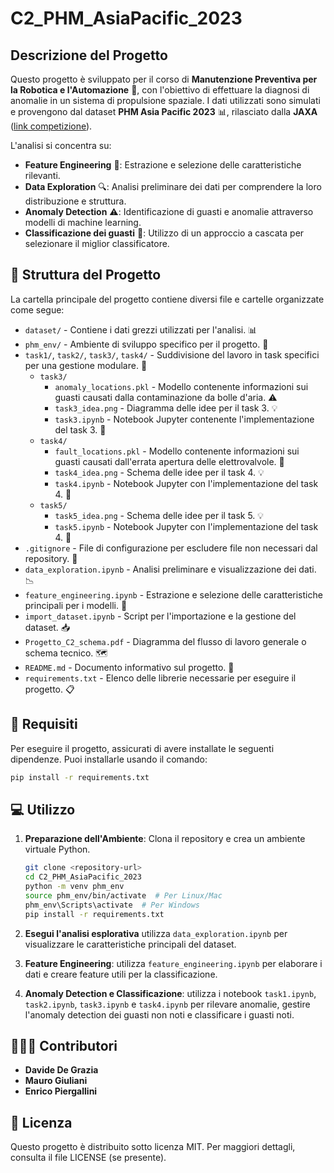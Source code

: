# C2_PHM_AsiaPacific_2023

## Descrizione del Progetto
Questo progetto è sviluppato per il corso di **Manutenzione Preventiva per la Robotica e l'Automazione** 🚀, con l'obiettivo di effettuare la diagnosi di anomalie in un sistema di propulsione spaziale. I dati utilizzati sono simulati e provengono dal dataset **PHM Asia Pacific 2023** 📊, rilasciato dalla **JAXA** ([link competizione](https://phmap.jp/program-data/)).

L'analisi si concentra su:
- **Feature Engineering** 🔧: Estrazione e selezione delle caratteristiche rilevanti.
- **Data Exploration** 🔍: Analisi preliminare dei dati per comprendere la loro distribuzione e struttura.
- **Anomaly Detection** ⚠️: Identificazione di guasti e anomalie attraverso modelli di machine learning.
- **Classificazione dei guasti** 🎯: Utilizzo di un approccio a cascata per selezionare il miglior classificatore.


## 📁 Struttura del Progetto
La cartella principale del progetto contiene diversi file e cartelle organizzate come segue:

- `dataset/` - Contiene i dati grezzi utilizzati per l'analisi. 📊
- `phm_env/` - Ambiente di sviluppo specifico per il progetto. 🐍
- `task1/`, `task2/`, `task3/`, `task4/` - Suddivisione del lavoro in task specifici per una gestione modulare. 📁
  - `task3/`
    - `anomaly_locations.pkl` - Modello contenente informazioni sui guasti causati dalla contaminazione da bolle d'aria. ⚠️
    - `task3_idea.png` - Diagramma delle idee per il task 3. 💡
    - `task3.ipynb` - Notebook Jupyter contenente l'implementazione del task 3. 📝
  - `task4/`
    - `fault_locations.pkl` - Modello contenente informazioni sui guasti causati dall'errata apertura delle elettrovalvole. 🚨
    - `task4_idea.png` - Schema delle idee per il task 4. 💡
    - `task4.ipynb` - Notebook Jupyter con l'implementazione del task 4. 📝
  - `task5/`
    - `task5_idea.png` - Schema delle idee per il task 5. 💡
    - `task5.ipynb` - Notebook Jupyter con l'implementazione del task 4. 📝
- `.gitignore` - File di configurazione per escludere file non necessari dal repository. 🚫
- `data_exploration.ipynb` - Analisi preliminare e visualizzazione dei dati. 📉
- `feature_engineering.ipynb` - Estrazione e selezione delle caratteristiche principali per i modelli. 🔧
- `import_dataset.ipynb` - Script per l'importazione e la gestione del dataset. 📥
- `Progetto_C2_schema.pdf` - Diagramma del flusso di lavoro generale o schema tecnico. 🗺️
- `README.md` - Documento informativo sul progetto. 📘
- `requirements.txt` - Elenco delle librerie necessarie per eseguire il progetto. 📋


##  🔧 Requisiti
Per eseguire il progetto, assicurati di avere installate le seguenti dipendenze. Puoi installarle usando il comando:
```bash
pip install -r requirements.txt
```

## 💻 Utilizzo
1. **Preparazione dell'Ambiente**: Clona il repository e crea un ambiente virtuale Python.
   ```bash
   git clone <repository-url>
   cd C2_PHM_AsiaPacific_2023
   python -m venv phm_env
   source phm_env/bin/activate  # Per Linux/Mac
   phm_env\Scripts\activate  # Per Windows
   pip install -r requirements.txt
   ```

2. **Esegui l'analisi esplorativa** utilizza `data_exploration.ipynb` per visualizzare le caratteristiche principali del dataset.
3. **Feature Engineering**: utilizza `feature_engineering.ipynb` per elaborare i dati e creare feature utili per la classificazione.
4. **Anomaly Detection e Classificazione**: utilizza i notebook `task1.ipynb`, `task2.ipynb`, `task3.ipynb` e `task4.ipynb` per rilevare anomalie, gestire l'anomaly detection dei guasti non noti e classificare i guasti noti. 

## 👨🏻‍💼 Contributori
- **Davide De Grazia** 
- **Mauro Giuliani**
- **Enrico Piergallini**

## 📌 Licenza
Questo progetto è distribuito sotto licenza MIT. Per maggiori dettagli, consulta il file LICENSE (se presente).



